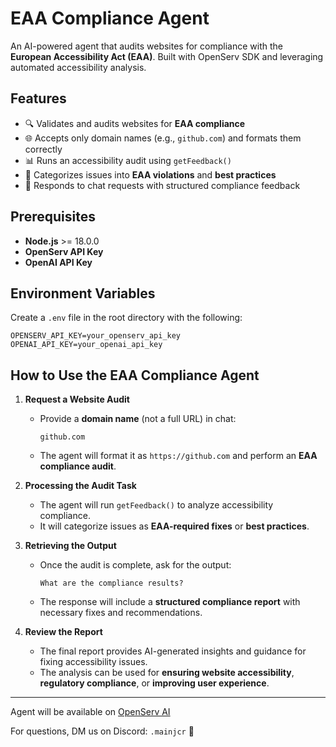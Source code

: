 # EAA Compliance Agent

An AI-powered agent that audits websites for compliance with the **European Accessibility Act (EAA)**. Built with OpenServ SDK and leveraging automated accessibility analysis.

## Features

- 🔍 Validates and audits websites for **EAA compliance**
- 🌐 Accepts only domain names (e.g., `github.com`) and formats them correctly
- 📊 Runs an accessibility audit using `getFeedback()`
- 📑 Categorizes issues into **EAA violations** and **best practices**
- 🤖 Responds to chat requests with structured compliance feedback

## Prerequisites

- **Node.js** >= 18.0.0
- **OpenServ API Key**
- **OpenAI API Key**

## Environment Variables

Create a `.env` file in the root directory with the following:
```env
OPENSERV_API_KEY=your_openserv_api_key
OPENAI_API_KEY=your_openai_api_key
```

## How to Use the EAA Compliance Agent

1. **Request a Website Audit**  
   - Provide a **domain name** (not a full URL) in chat:  
     ```
     github.com
     ```
   - The agent will format it as `https://github.com` and perform an **EAA compliance audit**.

2. **Processing the Audit Task**  
   - The agent will run `getFeedback()` to analyze accessibility compliance.
   - It will categorize issues as **EAA-required fixes** or **best practices**.

3. **Retrieving the Output**  
   - Once the audit is complete, ask for the output:
     ```
     What are the compliance results?
     ```
   - The response will include a **structured compliance report** with necessary fixes and recommendations.

4. **Review the Report**  
   - The final report provides AI-generated insights and guidance for fixing accessibility issues.
   - The analysis can be used for **ensuring website accessibility**, **regulatory compliance**, or **improving user experience**.

---

Agent will be available on [OpenServ AI](https://openserv.ai/)

For questions, DM us on Discord: `.mainjcr` 🚀
